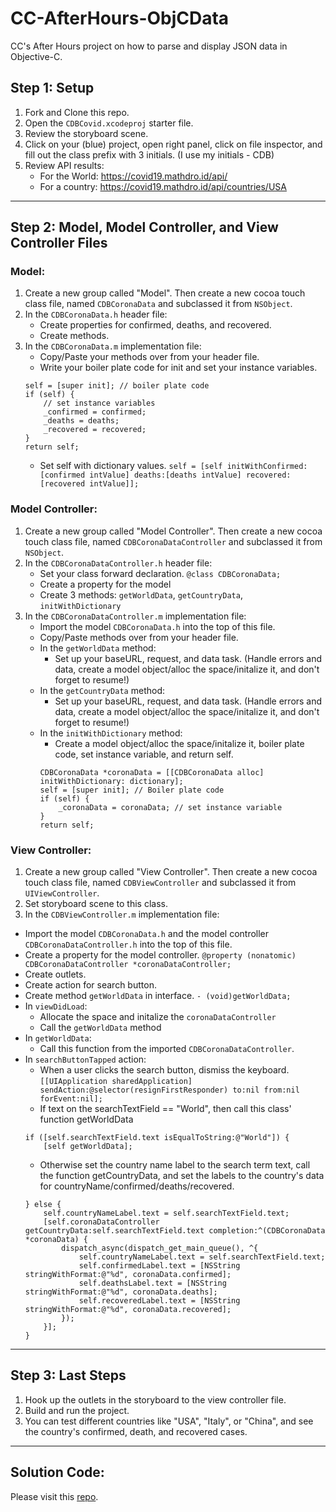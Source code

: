 # CC-AfterHours-ObjCData
CC's After Hours project on how to parse and display JSON data in Objective-C.

## Step 1: Setup
1. Fork and Clone this repo.
2. Open the `CDBCovid.xcodeproj` starter file.
3. Review the storyboard scene.
4. Click on your (blue) project, open right panel, click on file inspector, and fill out the class prefix with 3 initials. 
(I use my initials - CDB) 
5. Review API results: 
   * For the World: https://covid19.mathdro.id/api/
   * For a country: https://covid19.mathdro.id/api/countries/USA

------
## Step 2: Model, Model Controller, and View Controller Files

### Model:
1. Create a new group called "Model". Then create a new cocoa touch class file, named `CDBCoronaData` and subclassed it from `NSObject`. 
2. In the `CDBCoronaData.h` header file:
    * Create properties for confirmed, deaths, and recovered.
    * Create methods.
3. In the `CDBCoronaData.m` implementation file:
    * Copy/Paste your methods over from your header file.
    * Write your boiler plate code for init and set your instance variables.
     ```
     self = [super init]; // boiler plate code
     if (self) {
         // set instance variables
         _confirmed = confirmed;
         _deaths = deaths;
         _recovered = recovered;
     }
     return self;
     ```
    * Set self with dictionary values. 
    `self = [self initWithConfirmed:[confirmed intValue] deaths:[deaths intValue] recovered:[recovered intValue]];`

### Model Controller:
1. Create a new group called "Model Controller". Then create a new cocoa touch class file, named `CDBCoronaDataController` and subclassed it from `NSObject`.
2. In the `CDBCoronaDataController.h` header file:
    * Set your class forward declaration. `@class CDBCoronaData;`
    * Create a property for the model
    * Create 3 methods: `getWorldData`, `getCountryData`, `initWithDictionary`
3. In the `CDBCoronaDataController.m` implementation file:
    * Import the model `CDBCoronaData.h` into the top of this file. 
    * Copy/Paste methods over from your header file.
    * In the `getWorldData` method:
      * Set up your baseURL, request, and data task. (Handle errors and data, create a model object/alloc the space/initalize it, and don't forget to resume!)
    * In the `getCountryData` method:
      * Set up your baseURL, request, and data task. (Handle errors and data, create a model object/alloc the space/initalize it, and don't forget to resume!)
    * In the `initWithDictionary` method:
      * Create a model object/alloc the space/initalize it, boiler plate code, set instance variable, and return self.
      ```
      CDBCoronaData *coronaData = [[CDBCoronaData alloc] initWithDictionary: dictionary];
      self = [super init]; // Boiler plate code
      if (self) {
          _coronaData = coronaData; // set instance variable
      }
      return self;
      ```
      
### View Controller:
1. Create a new group called "View Controller". Then create a new cocoa touch class file, named `CDBViewController` and subclassed it from `UIViewController`.
2. Set storyboard scene to this class. 
3. In the `CDBViewController.m` implementation file:
  * Import the model `CDBCoronaData.h` and the model controller `CDBCoronaDataController.h` into the top of this file.  
  * Create a property for the model controller. `@property (nonatomic) CDBCoronaDataController *coronaDataController;`
  * Create outlets.
  * Create action for search button.
  * Create method `getWorldData` in interface. `- (void)getWorldData;`
  * In `viewDidLoad`:
    * Allocate the space and initalize the `coronaDataController`
    * Call the `getWorldData` method
  * In `getWorldData`:
    * Call this function from the imported `CDBCoronaDataController`.
  * In `searchButtonTapped` action:
    * When a user clicks the search button, dismiss the keyboard.
    `[[UIApplication sharedApplication] sendAction:@selector(resignFirstResponder) to:nil from:nil forEvent:nil];`
    * If text on the searchTextField == "World", then call this class' function getWorldData
    ```
    if ([self.searchTextField.text isEqualToString:@"World"]) {
        [self getWorldData];
    ```
    * Otherwise set the country name label to the search term text, call the function getCountryData, and set the labels to the country's data for countryName/confirmed/deaths/recovered. 
    ```
    } else {
        self.countryNameLabel.text = self.searchTextField.text;
        [self.coronaDataController getCountryData:self.searchTextField.text completion:^(CDBCoronaData *coronaData) {
            dispatch_async(dispatch_get_main_queue(), ^{
                self.countryNameLabel.text = self.searchTextField.text;
                self.confirmedLabel.text = [NSString stringWithFormat:@"%d", coronaData.confirmed];
                self.deathsLabel.text = [NSString stringWithFormat:@"%d", coronaData.deaths];
                self.recoveredLabel.text = [NSString stringWithFormat:@"%d", coronaData.recovered];
            });
        }];
    }
    ```
    
------
## Step 3: Last Steps
1. Hook up the outlets in the storyboard to the view controller file. 
2. Build and run the project. 
3. You can test different countries like "USA", "Italy", or "China", and see the country's confirmed, death, and recovered cases. 


------
## Solution Code:
Please visit this [repo](https://github.com/ladybeitel/CC-AfterHours-ObjCData-SolutionCode). 
